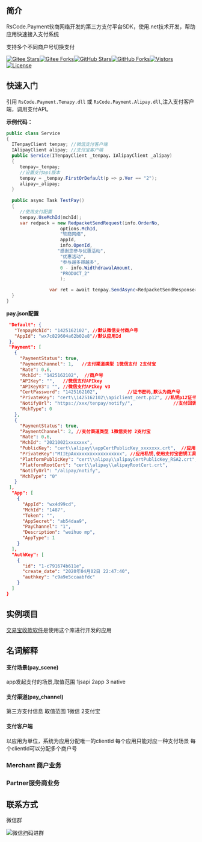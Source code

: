 ## 简介

RsCode.Payment软商网络开发的第三方支付平台SDK，使用.net技术开发，帮助应用快速接入支付系统

支持多个不同商户号切换支付

[![Gitee Stars](https://gitee.com/kuiyu/RsCode.Payment/badge/star.svg?title=Stars)](https://gitee.com/kuiyu/RsCode.Payment)[![Gitee Forks](https://gitee.com/kuiyu/RsCode.Payment/badge/fork.svg?title=Forks)](https://gitee.com/kuiyu/RsCode.Payment)[![GitHub Stars](https://img.shields.io/github/stars/kuiyu/RsCode.Payment?logo=github&label=Stars)](https://github.com/kuiyu/RsCode.Payment)[![GitHub Forks](https://img.shields.io/github/forks/kuiyu/RsCode.Payment?logo=github&label=Forks)](https://github.com/kuiyu/RsCode.Payment)[![Vistors](https://visitor-badge.laobi.icu/badge?page_id=fudiwei.DotNetCore.SKIT.FlurlHttpClient.ByteDance&title=Visitors)](https://github.com/kuiyu/RsCode.Payment)[![License](https://img.shields.io/github/license/kuiyu/RsCode.Payment?label=License)](https://mit-license.org/)

## 快速入门

引用 `RsCode.Payment.Tenapy.dll` 或 `RsCode.Payment.Alipay.dll`,注入支付客户端，调用支付API。

**示例代码：**

```csharp
public class Service
{ 
  ITenpayClient tenpay; //微信支付客户端
  IAlipayClient alipay; //支付宝客户端  
  public Service(ITenpayClient _tenpay，IAlipayClient _alipay)
  {
     tenpay=_tenpay;
	 //设置支付api版本
	 tenpay = _tenpay.FirstOrDefault(p => p.Ver == "2");
     alipay=_alipay;
  }
  
  public async Task TestPay()
  {
     //使用支付配置
     tenpay.UseMchId(mchId);
	 var redpack = new RedpacketSendRequest(info.OrderNo,
                    options.MchId,
                    "软商网络",
                    appId,
                    info.OpenId,
                   "感谢您参与优惠活动",
                    "优惠活动",
                    "参与越多得越多",
                    0 - info.WidthdrawalAmount,
                    "PRODUCT_2"
                    );

                var ret = await tenpay.SendAsync<RedpacketSendResponse>(redpack);
  }
}
```

**pay.json配置**

```json
 "Default": {
   "TenpayMchId": "1425162102", //默认微信支付商户号
   "AppId": "wx7c829604a62b02e8"//默认应用Id
 },
 "Payment": [
   {
     "PaymentStatus": true,
     "PaymentChannel": 1,   //支付渠道类型 1微信支付 2支付宝
     "Rate": 0.6,
     "MchId": "1425162102",  //商户号
     "APIKey": "",   //微信支付APIkey
     "APIKeyV3": "", //微信支付APIkey v3
     "CertPassword": "1425162102",           //证书密码,默认为商户号
     "PrivateKey": "cert\\1425162102\\apiclient_cert.p12", //私钥p12证书路径
     "NotifyUrl": "https://xxx/tenpay/notify/",               //支付回调地址，必须以/结尾
     "MchType": 0
   },
   {
     "PaymentStatus": true,
     "PaymentChannel": 2, //支付渠道类型 1微信支付 2支付宝
     "Rate": 0.6,
     "MchId": "20210021xxxxxxx",
     "PublicKey": "cert\\alipay\\appCertPublicKey_xxxxxxx.crt",  //应用的公钥
     "PrivateKey":"MIIEpAxxxxxxxxxxxxxxxxxx", //应用私钥,使用支付宝密钥工具将生成的私钥转成PKCS1格式后使用
     "PlatformPublicKey": "cert\\alipay\\alipayCertPublicKey_RSA2.crt",
     "PlatformRootCert": "cert\\alipay\\alipayRootCert.crt",
     "NotifyUrl": "/alipay/notify",
     "MchType": "0"
   } 
 ],
  "App": [
    {
      "AppId": "wx4d99cd",
      "MchId": "1487",
      "Token": "",
      "AppSecret": "ab54daa9",
      "PayChannel": "1",
      "Description": "weihuo mp",
      "AppType": 1
    }
  ],
  "AuthKey": [
    {
      "id": "1-c791674b611e",
      "create_date": "2020年04月02日 22:47:40",
      "authkey": "c9a9e5ccaabfdc"
    }
  ]
}

```

## 实例项目

[交易宝收款软件](https://rscode.cn/jyb/readme.html)是使用这个库进行开发的应用



## 名词解释

#### 支付场景(pay_scene)

app发起支付的场景,取值范围 
1jsapi   2app  3 native

#### 支付渠道(pay_channel)

第三方支付信息 取值范围  1微信 2支付宝

#### 支付客户端

以应用为单位，系统为应用分配唯一的clientId
每个应用只能对应一种支付场景
每个clientId可以分配多个商户号



### Merchant 商户业务

### Partner服务商业务

## 联系方式

微信群

![微信扫码进群](https://u.rscode.cn/kefu-qrcode.png)

